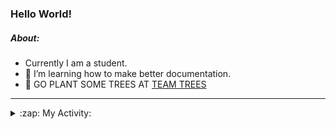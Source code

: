 ### Hello World!

##### About:
- Currently I am a student.
- 🌱 I’m learning how to make better documentation.
- 🌱 GO PLANT SOME TREES AT [TEAM TREES](https://teamtrees.org/)

---
<details>
  <summary>:zap: My Activity:</summary>
  
<!--START_SECTION:waka-->
![Code Time](http://img.shields.io/badge/Code%20Time-1%2C218%20hrs%2039%20mins-blue)

**I'm a Night 🦉** 

```text
🌞 Morning                1930 commits        ███░░░░░░░░░░░░░░░░░░░░░░   10.18 % 
🌆 Daytime                6427 commits        ████████░░░░░░░░░░░░░░░░░   33.89 % 
🌃 Evening                5440 commits        ███████░░░░░░░░░░░░░░░░░░   28.68 % 
🌙 Night                  5170 commits        ███████░░░░░░░░░░░░░░░░░░   27.26 % 
```
📅 **I'm Most Productive on Wednesday** 

```text
Monday                   2653 commits        ███░░░░░░░░░░░░░░░░░░░░░░   13.99 % 
Tuesday                  2597 commits        ███░░░░░░░░░░░░░░░░░░░░░░   13.69 % 
Wednesday                4446 commits        ██████░░░░░░░░░░░░░░░░░░░   23.44 % 
Thursday                 2469 commits        ███░░░░░░░░░░░░░░░░░░░░░░   13.02 % 
Friday                   2004 commits        ███░░░░░░░░░░░░░░░░░░░░░░   10.57 % 
Saturday                 1640 commits        ██░░░░░░░░░░░░░░░░░░░░░░░   08.65 % 
Sunday                   3158 commits        ████░░░░░░░░░░░░░░░░░░░░░   16.65 % 
```


📊 **This Week I Spent My Time On** 

```text
🔥 Editors: 
VS Code                  10 hrs 40 mins      █████████████████████░░░░   84.24 % 
Android Studio           1 hr 52 mins        ████░░░░░░░░░░░░░░░░░░░░░   14.83 % 
IntelliJ                 7 mins              ░░░░░░░░░░░░░░░░░░░░░░░░░   00.92 % 

🐱‍💻 Projects: 
chacha-chaudhary-web     5 hrs 46 mins       ███████████░░░░░░░░░░░░░░   45.57 % 
dev-pro-tips-bot         2 hrs 40 mins       █████░░░░░░░░░░░░░░░░░░░░   21.13 % 
namami-gange-chatbot     1 hr 27 mins        ███░░░░░░░░░░░░░░░░░░░░░░   11.54 % 
apiworkofcc              1 hr 11 mins        ██░░░░░░░░░░░░░░░░░░░░░░░   09.41 % 
py-series                45 mins             ██░░░░░░░░░░░░░░░░░░░░░░░   06.01 % 
```


 Last Updated on 04/10/2023 08:11:51 UTC
<!--END_SECTION:waka-->
</details>
